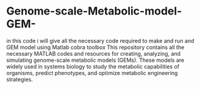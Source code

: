 # Genome-scale-Metabolic-model-GEM-
in this code i will give all the necessary code required to make and run and GEM model using Matlab cobra toolbox
This repository contains all the necessary MATLAB codes and resources for creating, analyzing, and simulating genome-scale metabolic models (GEMs). These models are widely used in systems biology to study the metabolic capabilities of organisms, predict phenotypes, and optimize metabolic engineering strategies.
